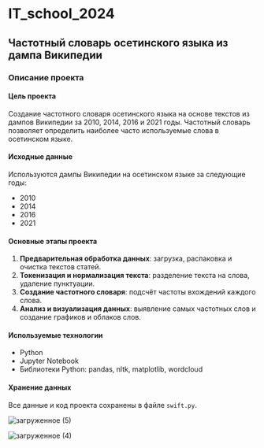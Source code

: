 # IT_school_2024

## Частотный словарь осетинского языка из дампа Википедии

### Описание проекта

#### Цель проекта

Создание частотного словаря осетинского языка на основе текстов из дампов Википедии за 2010, 2014, 2016 и 2021 годы. Частотный словарь позволяет определить наиболее часто используемые слова в осетинском языке.

#### Исходные данные

Используются дампы Википедии на осетинском языке за следующие годы:

- 2010
- 2014
- 2016
- 2021

#### Основные этапы проекта

1. **Предварительная обработка данных**: загрузка, распаковка и очистка текстов статей.
2. **Токенизация и нормализация текста**: разделение текста на слова, удаление пунктуации.
3. **Создание частотного словаря**: подсчёт частоты вхождений каждого слова.
4. **Анализ и визуализация данных**: выявление самых частотных слов и создание графиков и облаков слов.

#### Используемые технологии

- Python
- Jupyter Notebook
- Библиотеки Python: pandas, nltk, matplotlib, wordcloud

#### Хранение данных

Все данные и код проекта сохранены в файле `swift.py`.


![загруженное (5)](https://github.com/MeikoFudo/IT_school_2024/assets/80260272/5c9d4b88-1de6-461a-9f30-b19e682cb3c3)

![загруженное (4)](https://github.com/MeikoFudo/IT_school_2024/assets/80260272/968a9e4a-db78-432d-a3c9-d6c77dbae9db)

